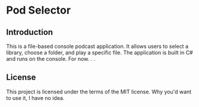 # Pod Selector

## Introduction

This is a file-based console podcast application. It allows users to select a library, choose a folder, and play a specific file. The application is built in C# and runs on the console. For now. . . 

## License

This project is licensed under the terms of the MIT license. Why you'd want to use it, I have no idea.